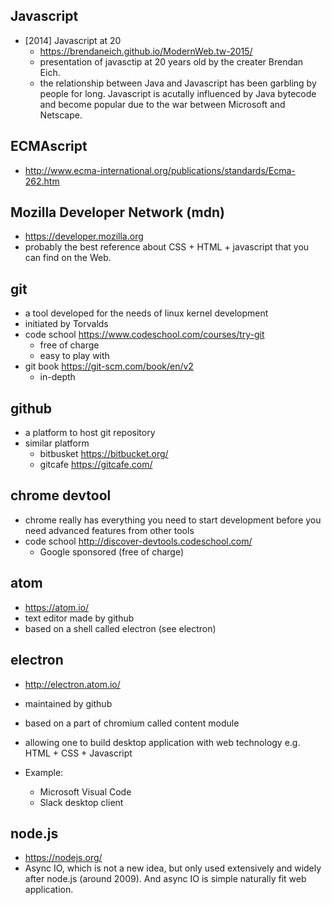 ## Javascript 
  - [2014] Javascript at 20 
      + https://brendaneich.github.io/ModernWeb.tw-2015/
      + presentation of javasctip at 20 years old by the creater Brendan Eich.
      + the relationship between Java and Javascript has been garbling by people for long.
        Javascript is acutally influenced by Java bytecode and 
        become popular due to the war between Microsoft and Netscape. 

## ECMAscript
  - http://www.ecma-international.org/publications/standards/Ecma-262.htm


## Mozilla Developer Network (mdn)
  - https://developer.mozilla.org
  - probably the best reference about CSS + HTML + javascript that you can find on the Web.


## git 
  - a tool developed for the needs of linux kernel development
  - initiated by Torvalds
  - code school https://www.codeschool.com/courses/try-git
      + free of charge
      + easy to play with
  - git book https://git-scm.com/book/en/v2
      + in-depth 

## github
  - a platform to host git repository
  - similar platform
      + bitbusket https://bitbucket.org/
      + gitcafe   https://gitcafe.com/
      
## chrome devtool
  - chrome really has everything you need to start development 
    before you need advanced features from other tools 
  - code school http://discover-devtools.codeschool.com/
      + Google sponsored (free of charge)

## atom 
  - https://atom.io/
  - text editor made by github
  - based on a shell called electron (see electron)


## electron
  - http://electron.atom.io/
  - maintained by github
  - based on a part of chromium called content module

  - allowing one to build desktop application with 
    web technology e.g. HTML + CSS + Javascript
  - Example:
      + Microsoft Visual Code
      + Slack desktop client

## node.js
  - https://nodejs.org/
  - Async IO, which is not a new idea, but only used 
    extensively and widely after node.js (around 2009). 
    And async IO is simple naturally fit web application.



